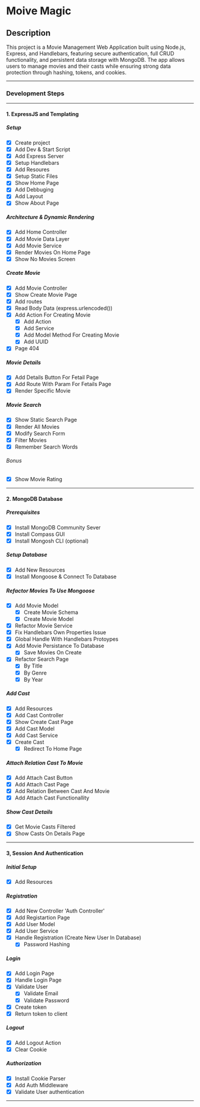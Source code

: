 # Moive Magic

## Description

This project is a Movie Management Web Application built using Node.js, Express, and Handlebars, featuring secure authentication, full CRUD functionality, and persistent data storage with MongoDB. The app allows users to manage movies and their casts while ensuring strong data protection through hashing, tokens, and cookies.

---

### Development Steps

---

#### 1. ExpressJS and Templating

##### Setup

- [x] Create project
- [x] Add Dev & Start Script
- [x] Add Express Server
- [x] Setup Handlebars
- [x] Add Resoures
- [x] Setup Static Files
- [x] Show Home Page
- [x] Add Debbuging
- [x] Add Layout
- [x] Show About Page

##### Architecture & Dynamic Rendering

- [x] Add Home Controller
- [x] Add Movie Data Layer
- [x] Add Movie Service
- [x] Render Movies On Home Page
- [x] Show No Movies Screen

##### Create Movie

- [x] Add Movie Controller
- [x] Show Create Movie Page
- [x] Add routes
- [x] Read Body Data (express.urlencoded())
- [x] Add Action For Creating Movie
  - [x] Add Action
  - [x] Add Service
  - [x] Add Model Method For Creating Movie
  - [x] Add UUID
- [x] Page 404

##### Movie Details

- [x] Add Details Button For Fetail Page
- [x] Add Route With Param For Fetails Page
- [x] Render Specific Movie

##### Movie Search

- [x] Show Static Search Page
- [x] Render All Movies
- [x] Modify Search Form
- [x] Filter Movies
- [x] Remember Search Words

###### Bonus

- [x] Show Movie Rating

---

#### 2. MongoDB Database

##### Prerequisites

- [x] Install MongoDB Community Sever
- [x] Install Compass GUI
- [x] Install Mongosh CLI (optional)

##### Setup Database

- [x] Add New Resources
- [x] Install Mongoose & Connect To Database

##### Refactor Movies To Use Mongoose

- [x] Add Movie Model
  - [x] Create Movie Schema
  - [x] Create Movie Model
- [x] Refactor Movie Service
- [x] Fix Handlebars Own Properties Issue
- [x] Global Handle With Handlebars Protoypes
- [x] Add Movie Persistance To Database
  - [x] Save Movies On Create
- [x] Refactor Search Page
  - [x] By Title
  - [x] By Genre
  - [x] By Year

##### Add Cast

- [x] Add Resources
- [x] Add Cast Controller
- [x] Show Create Cast Page
- [x] Add Cast Model
- [x] Add Cast Service
- [x] Create Cast
  - [x] Redirect To Home Page

##### Attach Relation Cast To Movie

- [x] Add Attach Cast Button
- [x] Add Attach Cast Page
- [x] Add Relation Between Cast And Movie
- [x] Add Attach Cast Functionallity

##### Show Cast Details

- [x] Get Movie Casts Filtered
- [x] Show Casts On Details Page

---

#### 3, Session And Authentication

##### Initial Setup

- [x] Add Resources

##### Registration

- [x] Add New Controller 'Auth Controller'
- [x] Add Registartion Page
- [x] Add User Model
- [x] Add User Service
- [x] Handle Registration (Create New User In Database)
  - [x] Password Hashing

##### Login

- [x] Add Login Page
- [x] Handle Login Page
- [x] Validate User
  - [x] Validate Email
  - [x] Validate Password
- [x] Create token
- [x] Return token to client

##### Logout

- [x] Add Logout Action
- [x] Clear Cookie

##### Authorization

- [x] Install Cookie Parser
- [x] Add Auth Middleware
- [x] Validate User authentication

---
